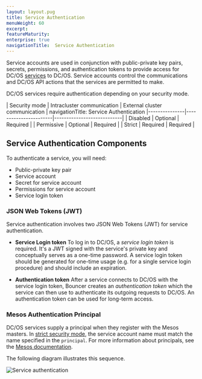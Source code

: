```yaml
---
layout: layout.pug
title: Service Authentication
menuWeight: 60
excerpt:
featureMaturity:
enterprise: true
navigationTitle:  Service Authentication
---
```


Service accounts are used in conjunction with public-private key pairs, secrets, permissions, and authentication tokens to provide access for DC/OS [services](/docs/1.9/overview/concepts/#dcos-service) to DC/OS. Service accounts control the communications and DC/OS API actions that the services are permitted to make.

DC/OS services require authentication depending on your security mode.

| Security mode | Intracluster communication | External cluster communication |
navigationTitle:  Service Authentication
|---------------|-----------------------|----------------------------|
| Disabled      | Optional              | Required                   |
| Permissive    | Optional              | Required                   |
| Strict        | Required              | Required                   |

## Service Authentication Components
To authenticate a service, you will need:

-  Public-private key pair
-  Service account
-  Secret for service account
-  Permissions for service account
-  Service login token

### JSON Web Tokens (JWT)
Service authentication involves two JSON Web Tokens (JWT) for service authentication.

-  **Service Login token** To log in to DC/OS, a *service login token* is required. It's a JWT signed with the service's private key and conceptually serves as a one-time password. A service login token should be generated for one-time usage (e.g. for a single service login procedure) and should include an expiration.

-  **Authentication token** After a service connects to DC/OS with the service login token, Bouncer creates an *authentication token* which the service can then use to authenticate its outgoing requests to DC/OS. An authentication token can be used for long-term access.

### Mesos Authentication Principal
DC/OS services supply a principal when they register with the Mesos masters. In [strict security mode](/docs/1.9/security/#security-modes), the service account name must match the name specified in the `principal`. For more information about principals, see the [Mesos documentation](http://mesos.apache.org/documentation/latest/authorization/). 

The following diagram illustrates this sequence.

![Service authentication](/docs/1.9/img/authn-service.svg) 
 



